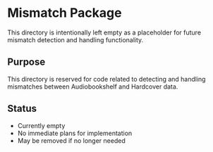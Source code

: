 # Mismatch Package

This directory is intentionally left empty as a placeholder for future mismatch detection and handling functionality.

## Purpose
This directory is reserved for code related to detecting and handling mismatches between Audiobookshelf and Hardcover data.

## Status
- Currently empty
- No immediate plans for implementation
- May be removed if no longer needed
